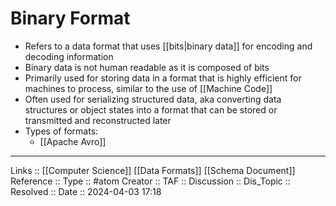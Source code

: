 # Binary Format

- Refers to a data format that uses [[bits|binary data]] for encoding and decoding information
- Binary data is not human readable as it is composed of bits
- Primarily used for storing data in a format that is highly efficient for machines to process, similar to the use of [[Machine Code]]
- Often used for serializing structured data, aka converting data structures or object states into a format that can be stored or transmitted and reconstructed later
- Types of formats:
	- [[Apache Avro]]
---
Links :: [[Computer Science]] [[Data Formats]] [[Schema Document]]
Reference ::
Type :: #atom
Creator ::
TAF ::
Discussion ::
Dis_Topic :: 
Resolved ::
Date :: 2024-04-03 17:18
